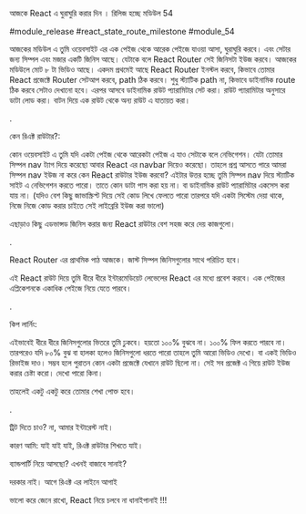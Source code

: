 আজকে React এ ঘুরাঘুরি করার দিন । রিলিজ হচ্ছে মডিউল 54

#module_release #react_state_route_milestone #module_54

আজকের মডিউল এ তুমি ওয়েবসাইট এর এক পেইজ থেকে আরেক পেইজে যাওয়া আসা, ঘুরাঘুরি করবে। এবং সেটার জন্য সিম্পল এবং মজার একটি জিনিস আছে। যেটাকে বলে React Router সেই জিনিসটা ইউজ করবে। আজকের মডিউলে মোট ৮ টা ভিডিও আছে। একদম প্রথমেই আছে React Router ইনস্টল করবে, কিভাবে তোমার React প্রজেক্টে Router সেটআপ করবে, path ঠিক করবে। শুধু স্ট্যাটিক path না, কিভাবে ডাইনামিক route ঠিক করবে সেটাও দেখানো হবে। এরপর আসবে ডাইনামিক রাউট প্যারামিটার সেট করা। রাউট প্যারামিটার অনুসারে ডাটা লোড করা। বাটন দিয়ে এক রাউট থেকে অন্য রাউট এ যাতায়ত করা।  



.



কেন রিএক্ট রাউটার?:

কোন ওয়েবসাইট এ তুমি যদি একটা পেইজ থেকে আরেকটা পেইজ এ যাও সেটাকে বলে নেভিগেশন। যেটা তোমার সিম্পল nav ট্যাগ দিয়ে করেছো আবার React এর navbar দিয়েও করেছো। তাহলে প্রশ্ন আসতে পারে আমরা সিম্পল nav ইউজ না করে কেন React রাউটার ইউজ করবো? এইটার উত্তর হচ্ছে তুমি সিম্পল nav দিয়ে স্ট্যাটিক সাইট এ নেভিগেশন করতে পারো। তাতে কোন ডাটা পাস করা হয় না। বা ডাইনামিক রাউট প্যারামিটার একসেস করা যায় না। (যদিও বেশ কিছু জাভাস্ক্রিপ্ট দিয়ে সেই কোড লিখে ফেলতে পারো তারপরে যদি একটা সিস্টেম দেয়া থাকে, নিজে নিজে কোড করার চাইতে সেই লাইব্রেরি ইউজ করা ভালো) 





এছাড়াও কিছু এডভান্সড জিনিস করার জন্য React রাউটার বেশ সহজ করে দেয় কাজগুলো। 



.



React Router এর প্রাথমিক পাঠ আজকে। জাস্ট সিম্পল জিনিসগুলোর সাথে পরিচিত হবে। 



এই React রাউট দিয়ে তুমি ধীরে ধীরে ইন্টারমেডিয়েট লেভেলের React এর মধ্যে প্রবেশ করবে। এক পেইজের এপ্লিকেশনকে একাধিক পেইজে নিয়ে যেতে পারবে।  



.



কিপ লার্নিং:

এইভাবেই ধীরে ধীরে জিনিসগুলোর ভিতরে তুমি ঢুকবে। হয়তো ১০০% বুঝবে না। ১০০% ফিল করতে পারবে না। তারপরেও যদি ৮০% বুঝ বা হালকা হলেও জিনিসগুলো ধরতে পারো তাহলে তুমি আরো ভিডিও দেখো। বা একই ভিডিও রিভাইজ দাও। সম্ভব হলে পুরাতন কোন একটা প্রজেক্টে যেখানে রাউট ছিলো না। সেই সব প্রজেক্ট এ গিয়ে রাউট ইউজ করার চেষ্টা করো। দেখো পারো কিনা।  



তাহলেই একটু একটু করে তোমার শেখা পোক্ত হবে। 

.



ট্রিট দিতে চাও? না, আমার ইন্টারেস্ট নাই। 

কারণ আমি: যাই যাই যাই, রিএক্ট রাউটার শিখতে যাই।  

ব্যান্ডপার্টি নিয়ে আসছো? এখনই বাজাবে সানাই?

দরকার নাই। আগে রিএক্ট এর লাইনে আগাই 

ভালো করে জেনে রাখো, React নিয়ে চলবে না ধানাইপানাই !!!


